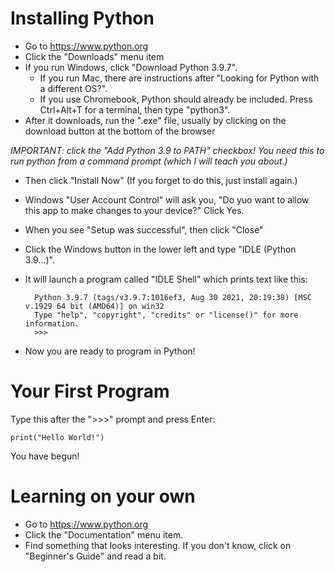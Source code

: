 # Installing Python

* Go to <https://www.python.org>
* Click the "Downloads" menu item
* If you run Windows, click "Download Python 3.9.7".
    * If you run Mac, there are instructions after "Looking for Python with a different OS?".
    * If you use Chromebook, Python should already be included. Press Ctrl+Alt+T for a terminal, then type "python3".
* After it downloads, run the ".exe" file, usually by clicking on the download button at the bottom of the browser

*IMPORTANT: click the "Add Python 3.9 to PATH" checkbox! You need this to run python from a command prompt (which I will teach you about.)*

* Then click "Install Now" (If you forget to do this, just install again.)
* Windows "User Account Control" will ask you, "Do yuo want to allow this app to make changes to your device?" Click Yes.
* When you see "Setup was successful", then click "Close"
* Click the Windows button in the lower left and type "IDLE (Python 3.9...)".
* It will launch a program called "IDLE Shell" which prints text like this:

        Python 3.9.7 (tags/v3.9.7:1016ef3, Aug 30 2021, 20:19:38) [MSC v.1929 64 bit (AMD64)] on win32
        Type "help", "copyright", "credits" or "license()" for more information.
        >>>

* Now you are ready to program in Python!

# Your First Program

Type this after the "\>\>\>" prompt and press Enter:

    
    print("Hello World!")
    

You have begun!

# Learning on your own

* Go to <https://www.python.org>
* Click the "Documentation" menu item. 
* Find something that looks interesting. If you don't know, click on "Beginner's Guide" and read a bit.
